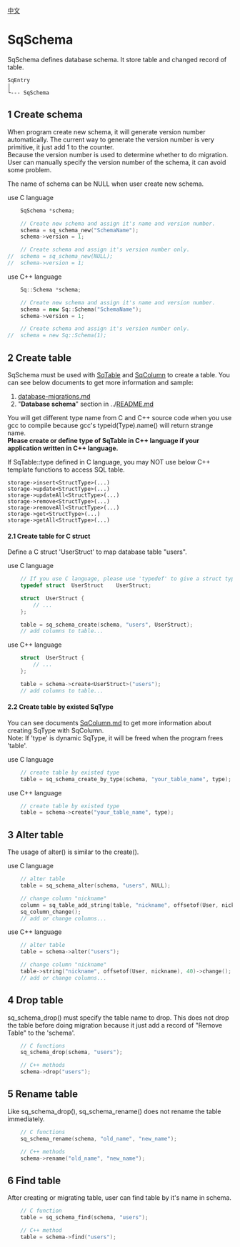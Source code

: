 ﻿[中文](SqSchema.cn.md)

# SqSchema

SqSchema defines database schema. It store table and changed record of table.

	SqEntry
	│
	└--- SqSchema

## 1 Create schema

When program create new schema, it will generate version number automatically. The current way to generate the version number is very primitive, it just add 1 to the counter.  
Because the version number is used to determine whether to do migration. User can manually specify the version number of the schema, it can avoid some problem.  
  
The name of schema can be NULL when user create new schema.  
  
use C language

```c
	SqSchema *schema;

	// Create new schema and assign it's name and version number.
	schema = sq_schema_new("SchemaName");
	schema->version = 1;

	// Create schema and assign it's version number only.
//	schema = sq_schema_new(NULL);
//	schema->version = 1;
```

use C++ language

```c++
	Sq::Schema *schema;

	// Create new schema and assign it's name and version number.
	schema = new Sq::Schema("SchemaName");
	schema->version = 1;

	// Create schema and assign it's version number only.
//	schema = new Sq::Schema(1);
```

## 2 Create table

SqSchema must be used with [SqTable](SqTable.md) and [SqColumn](SqColumn.md) to create a table. You can see below documents to get more information and sample:  
1. [database-migrations.md](database-migrations.md)
2. "**Database schema**" section in ../[README.md](../README.md#database-schema)
  
You will get different type name from C and C++ source code when you use gcc to compile because gcc's typeid(Type).name() will return strange name.  
**Please create or define type of SqTable in C++ language if your application written in C++ language.**  
  
If SqTable::type defined in C language, you may NOT use below C++ template functions to access SQL table.

	storage->insert<StructType>(...)
	storage->update<StructType>(...)
	storage->updateAll<StructType>(...)
	storage->remove<StructType>(...)
	storage->removeAll<StructType>(...)
	storage->get<StructType>(...)
	storage->getAll<StructType>(...)

#### 2.1 Create table for C struct

Define a C struct 'UserStruct' to map database table "users".  
  
use C language

```c
	// If you use C language, please use 'typedef' to give a struct type a new name.
	typedef struct  UserStruct    UserStruct;

	struct  UserStruct {
		// ...
	};

	table = sq_schema_create(schema, "users", UserStruct);
	// add columns to table...
```

use C++ language

```c++
	struct  UserStruct {
		// ...
	};

	table = schema->create<UserStruct>("users");
	// add columns to table...
```

#### 2.2 Create table by existed SqType

You can see documents [SqColumn.md](SqColumn.md) to get more information about creating SqType with SqColumn.  
Note: If 'type' is dynamic SqType, it will be freed when the program frees 'table'.  
  
use C language

```c
	// create table by existed type
	table = sq_schema_create_by_type(schema, "your_table_name", type);
```

use C++ language

```c++
	// create table by existed type
	table = schema->create("your_table_name", type);
```

## 3 Alter table

The usage of alter() is similar to the create().  
  
use C language

```c
	// alter table
	table = sq_schema_alter(schema, "users", NULL);

	// change column "nickname"
	column = sq_table_add_string(table, "nickname", offsetof(User, nickname), 40);
	sq_column_change();
	// add or change columns...
```

use C++ language

```c++
	// alter table
	table = schema->alter("users");

	// change column "nickname"
	table->string("nickname", offsetof(User, nickname), 40)->change();
	// add or change columns...
```

## 4 Drop table

sq_schema_drop() must specify the table name to drop. This does not drop the table before doing migration because it just add a record of "Remove Table" to the 'schema'.

```c++
	// C functions
	sq_schema_drop(schema, "users");

	// C++ methods
	schema->drop("users");
```

## 5 Rename table

Like sq_schema_drop(), sq_schema_rename() does not rename the table immediately.

```c++
	// C functions
	sq_schema_rename(schema, "old_name", "new_name");

	// C++ methods
	schema->rename("old_name", "new_name");
```

## 6 Find table

After creating or migrating table, user can find table by it's name in schema.

```c++
	// C function
	table = sq_schema_find(schema, "users");

	// C++ method
	table = schema->find("users");
```
